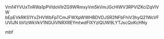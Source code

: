 Vm14YVUxTnRWa1pPVldoVllrZG9WRmxyVm5kVmJGcHlWV3RPVlZKclZqVlVW
bEpEVkRKS1YxZHVWbFpTCmJFWXpWWHBDVDJSR2NFbFhiV3hyQ21WcVFUVlJN
bVIzWkVkV1NGUlVNRXREYmtwdFlXYzlQUW9LYTJscQoKcHNy

mbf